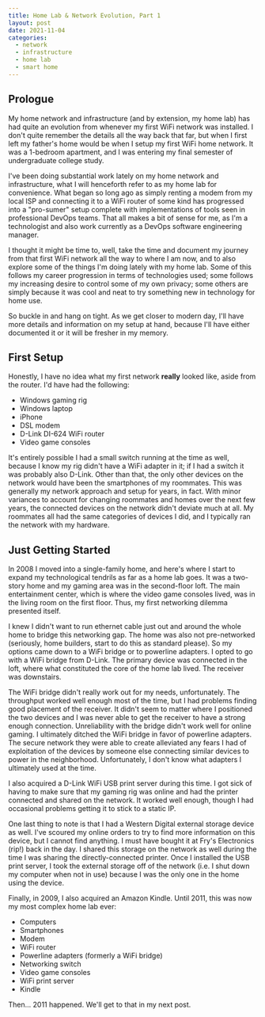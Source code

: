 ```yaml
---
title: Home Lab & Network Evolution, Part 1
layout: post
date: 2021-11-04
categories:
  - network
  - infrastructure
  - home lab
  - smart home
---
```


## Prologue

My home network and infrastructure (and by extension, my home lab) has had quite
an evolution from whenever my first WiFi network was installed. I don't quite
remember the details all the way back that far, but when I first left my
father's home would be when I setup my first WiFi home network. It was a
1-bedroom apartment, and I was entering my final semester of undergraduate
college study.

I've been doing substantial work lately on my home network and infrastructure,
what I will henceforth refer to as my home lab for convenience. What began so
long ago as simply renting a modem from my local ISP and connecting it to a WiFi
router of some kind has progressed into a "pro-sumer" setup complete with
implementations of tools seen in professional DevOps teams. That all makes a bit
of sense for me, as I'm a technologist and also work currently as a DevOps
software engineering manager.

I thought it might be time to, well, take the time and document my journey from
that first WiFi network all the way to where I am now, and to also explore some
of the things I'm doing lately with my home lab. Some of this follows my career
progression in terms of technologies used; some follows my increasing desire to
control some of my own privacy; some others are simply because it was cool and
neat to try something new in technology for home use.

So buckle in and hang on tight. As we get closer to modern day, I'll have more
details and information on my setup at hand, because I'll have either documented
it or it will be fresher in my memory.

## First Setup

Honestly, I have no idea what my first network **really** looked like, aside
from the router. I'd have had the following:

* Windows gaming rig
* Windows laptop
* iPhone
* DSL modem
* D-Link DI-624 WiFi router
* Video game consoles

It's entirely possible I had a small switch running at the time as well, because
I know my rig didn't have a WiFi adapter in it; if I had a switch it was
probably also D-Link. Other than that, the only other devices on the network
would have been the smartphones of my roommates. This was generally my network
approach and setup for years, in fact. With minor variances to account for
changing roommates and homes over the next few years, the connected devices on
the network didn't deviate much at all. My roommates all had the same categories
of devices I did, and I typically ran the network with my hardware.

## Just Getting Started

In 2008 I moved into a single-family home, and here's where I start to expand my
technological tendrils as far as a home lab goes. It was a two-story home and my
gaming area was in the second-floor loft. The main entertainment center, which
is where the video game consoles lived, was in the living room on the first
floor. Thus, my first networking dilemma presented itself.

I knew I didn't want to run ethernet cable just out and around the whole home to
bridge this networking gap. The home was also not pre-networked (seriously, home
builders, start to do this as standard please). So my options came down to a
WiFi bridge or to powerline adapters. I opted to go with a WiFi bridge from
D-Link. The primary device was connected in the loft, where what constituted the
core of the home lab lived. The receiver was downstairs.

The WiFi bridge didn't really work out for my needs, unfortunately. The
throughput worked well enough most of the time, but I had problems finding good
placement of the receiver. It didn't seem to matter where I positioned the two
devices and I was never able to get the receiver to have a strong enough
connection. Unreliability with the bridge didn't work well for online gaming. I
ultimately ditched the WiFi bridge in favor of powerline adapters. The secure
network they were able to create alleviated any fears I had of exploitation of
the devices by someone else connecting similar devices to power in the
neighborhood. Unfortunately, I don't know what adapters I ultimately used at the
time.

I also acquired a D-Link WiFi USB print server during this time. I got sick of
having to make sure that my gaming rig was online and had the printer connected
and shared on the network. It worked well enough, though I had occasional
problems getting it to stick to a static IP.

One last thing to note is that I had a Western Digital external storage device
as well. I've scoured my online orders to try to find more information on this
device, but I cannot find anything. I must have bought it at Fry's Electronics
(rip!) back in the day. I shared this storage on the network as well during the
time I was sharing the directly-connected printer. Once I installed the USB
print server, I took the external storage off of the network (i.e. I shut down
my computer when not in use) because I was the only one in the home using the
device.

Finally, in 2009, I also acquired an Amazon Kindle. Until 2011, this was now my
most complex home lab ever:

* Computers
* Smartphones
* Modem
* WiFi router
* Powerline adapters (formerly a WiFi bridge)
* Networking switch
* Video game consoles
* WiFi print server
* Kindle

Then... 2011 happened. We'll get to that in my next post.
